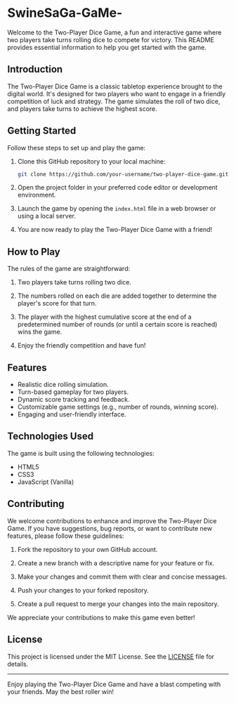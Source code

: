 # SwineSaGa-GaMe-

Welcome to the Two-Player Dice Game, a fun and interactive game where two players take turns rolling dice to compete for victory. This README provides essential information to help you get started with the game.

## Introduction

The Two-Player Dice Game is a classic tabletop experience brought to the digital world. It's designed for two players who want to engage in a friendly competition of luck and strategy. The game simulates the roll of two dice, and players take turns to achieve the highest score.

## Getting Started

Follow these steps to set up and play the game:

1. Clone this GitHub repository to your local machine:

    ```sh
    git clone https://github.com/your-username/two-player-dice-game.git
    ```

2. Open the project folder in your preferred code editor or development environment.

3. Launch the game by opening the `index.html` file in a web browser or using a local server.

4. You are now ready to play the Two-Player Dice Game with a friend!

## How to Play

The rules of the game are straightforward:

1. Two players take turns rolling two dice.

2. The numbers rolled on each die are added together to determine the player's score for that turn.

3. The player with the highest cumulative score at the end of a predetermined number of rounds (or until a certain score is reached) wins the game.

4. Enjoy the friendly competition and have fun!

## Features

- Realistic dice rolling simulation.
- Turn-based gameplay for two players.
- Dynamic score tracking and feedback.
- Customizable game settings (e.g., number of rounds, winning score).
- Engaging and user-friendly interface.

## Technologies Used

The game is built using the following technologies:

- HTML5
- CSS3
- JavaScript (Vanilla)

## Contributing

We welcome contributions to enhance and improve the Two-Player Dice Game. If you have suggestions, bug reports, or want to contribute new features, please follow these guidelines:

1. Fork the repository to your own GitHub account.

2. Create a new branch with a descriptive name for your feature or fix.

3. Make your changes and commit them with clear and concise messages.

4. Push your changes to your forked repository.

5. Create a pull request to merge your changes into the main repository.

We appreciate your contributions to make this game even better!

## License

This project is licensed under the MIT License. See the [LICENSE](LICENSE) file for details.

---

Enjoy playing the Two-Player Dice Game and have a blast competing with your friends. May the best roller win!
